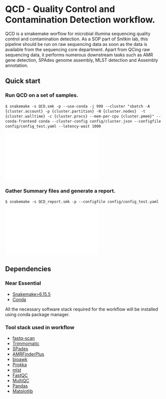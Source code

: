 # QCD - Quality Control and Contamination Detection workflow.

QCD is a smakemake worflow for microbial illumina sequencing quality control and contamination detection. As a SOP part of Snitkin lab, this pipeline should be run on raw sequencing data as soon as the data is available from the sequencing core department. Apart from QCing raw sequencing data, it performs numerous downstream tasks such as AMR gene detection, SPAdes genome assembly, MLST detection and Assembly annotation. 

## Quick start

### Run QCD on a set of samples.

```
$ snakemake -s QCD.smk -p --use-conda -j 999 --cluster "sbatch -A {cluster.account} -p {cluster.partition} -N {cluster.nodes}  -t {cluster.walltime} -c {cluster.procs} --mem-per-cpu {cluster.pmem}" --conda-frontend conda --cluster-config config/cluster.json --configfile config/config_test.yaml --latency-wait 1000
```

![Alt text](./QCD_dag.pdf)

### Gather Summary files and generate a report. 
```
$ snakemake -s QCD_report.smk -p --configfile config/config_test.yaml
```
![Alt text](./QCD_report_dag.pdf)

## Dependencies

### Near Essential
* [Snakemake>6.15.5](https://snakemake.readthedocs.io/en/stable/#)
* [Conda](https://docs.conda.io/en/latest/)

All the necessary software stack required for the workflow will be installed using conda package manager.

### Tool stack used in workflow

* [fastq-scan](https://github.com/rpetit3/fastq-scan)
* [Trimmomatic](http://www.usadellab.org/cms/?page=trimmomatic)
* [SPades](https://github.com/ablab/spades)
* [AMRFinderPlus](https://github.com/ncbi/amr)
* [bioawk](https://github.com/lh3/bioawk)
* [Prokka](https://github.com/tseemann/prokka)
* [mlst](https://github.com/tseemann/mlst)
* [FastQC](https://www.bioinformatics.babraham.ac.uk/projects/fastqc/)
* [MultiQC](https://multiqc.info/)
* [Pandas](https://pandas.pydata.org/)
* [Matplotlib](https://matplotlib.org/)
